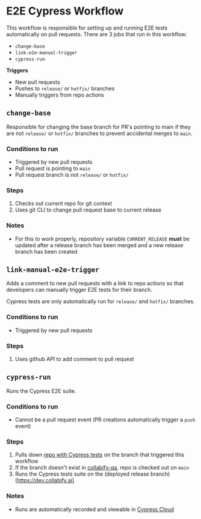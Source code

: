 # E2E Cypress Workflow

This workflow is responsible for setting up and running E2E tests automatically
on pull requests. There are 3 jobs that run in this workflow:

- `change-base`
- `link-e2e-manual-trigger`
- `cypress-run`

**Triggers**

- New pull requests
- Pushes to `release/` or `hotfix/` branches
- Manually triggers from repo actions

## `change-base`

Responsible for changing the base branch for PR's pointing to main if they are
not `release/` or `hotfix/` branches to prevent accidental merges to `main`.

### Conditions to run

- Triggered by new pull requests
- Pull request is pointing to `main`
- Pull request branch is not `release/` or `hotfix/`

### Steps

1. Checks out current repo for git context
1. Uses git CLI to change pull request base to current release

### Notes

- For this to work properly, repository variable `CURRENT_RELEASE` **must** be
  updated after a release branch has been merged and a new release branch has
  been created

## `link-manual-e2e-trigger`

Adds a comment to new pull requests with a link to repo actions so that
developers can manually trigger E2E tests for their branch.

Cypress tests are only automatically run for `release/` and `hotfix/` branches.

### Conditions to run

- Triggered by new pull requests

### Steps

1. Uses github API to add comment to pull request

## `cypress-run`

Runs the Cypress E2E suite.

### Conditions to run

- Cannot be a pull request event (PR creations automatically trigger a `push`
  event)

### Steps

1. Pulls down [repo with Cypress tests](https://github.com/yeezick/collabify-qa)
   on the branch that triggered this workflow
1. If the branch doesn't exist in
   [collabify-qa](https://github.com/yeezick/collabify-qa), repo is checked out
   on `main`
1. Runs the Cypress tests suite on the (deployed release
   branch)[https://dev.collabify.ai]

### Notes

- Runs are automatically recorded and viewable in
  [Cypress Cloud](https://cloud.cypress.io/organizations/352c4ab7-ecb6-4ba4-bc7f-5a2d3c3a6f8e/projects)
